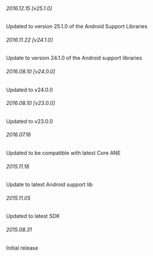 

###### 2016.12.15 [v25.1.0]

Updated to version 25.1.0 of the Android Support Libraries


###### 2016.11.22 [v24.1.0]

Update to version 24.1.0 of the Android support libraries


###### 2016.08.10 [v24.0.0]

Updated to v24.0.0


###### 2016.08.10 [v23.0.0]

Updated to v23.0.0


######  2016.07.16

Updated to be compatible with latest Core ANE


###### 2015.11.18

Update to latest Android support lib


###### 2015.11.05

Updated to latest SDK


###### 2015.08.31

Initial release

